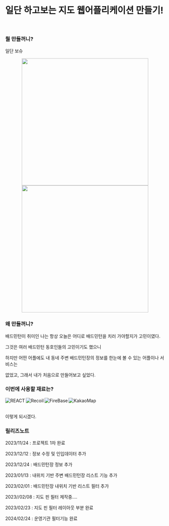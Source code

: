 

# 일단 하고보는 지도 웹어플리케이션 만들기!

<br>

### 뭘 만들꺼니?
일단 보슈
<br>
<div align=center>
<img src="https://velog.velcdn.com/images/dpwns108/post/a1e4ad20-d93f-4215-b346-21a248493183/image.png" width="400px" height="" >

<img src="https://velog.velcdn.com/images/dpwns108/post/07a311db-b4a7-4c05-b45e-2a79f176f905/image.png" width="400px" height="">
</div>



### 왜 만들꺼니?

배드민턴이 취미인 나는 항상 오늘은 어디로 배드민턴을 치러 가야할지가 고민이였다.

그것은 여러 배드민턴 동호인들의 고민이기도 했으니

하지만 어떤 어플에도 내 동네 주변 배드민턴장의 정보를 한눈에 볼 수 있는 어플이나 서비스는

없었고, 그래서 내가 처음으로 만들어보고 싶었다.



### 이번에 사용할 재료는?


<img alt="REACT" src ="https://img.shields.io/badge/REACT-1572B6.svg?&style=for-the-badge&logo=REACT&logoColor=white" align="left" margin="5px"/>
<img alt="Recoil" src ="https://img.shields.io/badge/Recoil-3776AB.svg?&style=for-the-badge&logo=Recoil&logoColor=white" align="left"/> 
<img alt="FireBase" src ="https://img.shields.io/badge/FireBase-F7DF1E.svg?&style=for-the-badge&logo=FireBase&logoColor=black" align="left"/> 
<img alt="KakaoMap" src ="https://img.shields.io/badge/KakaoMap-3DDC84.svg?&style=for-the-badge&logo=Kakao&logoColor=black" align="left"/>

<br><br>

이렇게 되시겠다.

### 릴리즈노트 

2023/11/24 : 프로젝트 1차 완료

2023/12/12 : 정보 수정 및 인입데이터 추가 

2023/12/24 : 배드민턴장 정보 추가

2023/01/13 : 내위치 기반 주변 배드민턴장 리스트 기능 추가

2023/02/01 : 배드민턴장 내위치 기반 리스트 필터 추가 

2023//02/08 : 지도 핀 필터 제작중....

2023/02/23 : 지도 핀 필터 레이아웃 부분 완료

2024/02/24 : 운영기관 필터기능 완료


